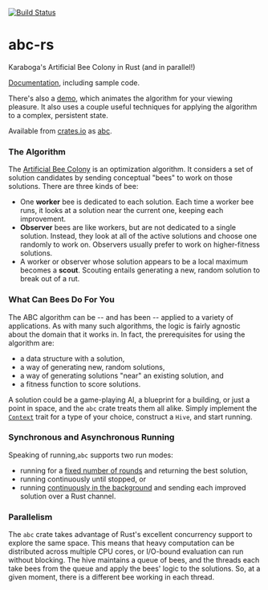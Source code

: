 [![Build Status](https://travis-ci.org/daviddonna/abc-rs.svg?branch=master)](https://travis-ci.org/daviddonna/abc-rs)

# abc-rs
Karaboga's Artificial Bee Colony in Rust (and in parallel!)

[Documentation](https://daviddonna.github.io/abc-rs), including sample code.

There's also a [demo](https://github.com/daviddonna/abc-visualizer), which
animates the algorithm for your viewing pleasure. It also uses a couple useful
techniques for applying the algorithm to a complex, persistent state.

Available from [crates.io](http://crates.io) as
[abc](https://crates.io/crates/abc).

### The Algorithm

The [Artificial Bee Colony](http://mf.erciyes.edu.tr/abc/) is an optimization
algorithm. It considers a set of solution candidates by sending conceptual
"bees" to work on those solutions. There are three kinds of bee:

* One **worker** bee is dedicated to each solution. Each time a worker bee
runs, it looks at a solution near the current one, keeping each improvement.
* **Observer** bees are like workers, but are not dedicated to a single
solution. Instead, they look at all of the active solutions and choose one
randomly to work on. Observers usually prefer to work on higher-fitness
solutions.
* A worker or observer whose solution appears to be a local maximum becomes a
**scout**. Scouting entails generating a new, random solution to break out of
a rut.

### What Can Bees Do For You

The ABC algorithm can be -- and has been -- applied to a variety of
applications. As with many such algorithms, the logic is fairly agnostic about
the domain that it works in. In fact, the prerequisites for using the
algorithm are:

* a data structure with a solution,
* a way of generating new, random solutions,
* a way of generating solutions "near" an existing solution, and
* a fitness function to score solutions.

A solution could be a game-playing AI, a blueprint for a building, or just a
point in space, and the `abc` crate treats them all alike. Simply implement
the [`Context`](https://daviddonna.github.io/abc-rs/abc/trait.Context.html)
trait for a type of your choice, construct a `Hive`, and start running.

### Synchronous and Asynchronous Running

Speaking of running,`abc` supports two run modes:

* running for a [fixed number of rounds](https://daviddonna.github.io/abc-rs/abc/struct.Hive.html#method.run_for_rounds)
and returning the best solution,
* running continuously until stopped, or
* running [continuously in the background](https://daviddonna.github.io/abc-rs/abc/struct.Hive.html#method.stream)
and sending each improved solution over a Rust channel.

### Parallelism

The `abc` crate takes advantage of Rust's excellent concurrency support to
explore the same space. This means that heavy computation can be distributed
across multiple CPU cores, or I/O-bound evaluation can run without blocking.
The hive maintains a queue of bees, and the threads each take bees from the
queue and apply the bees' logic to the solutions. So, at a given moment, there
is a different bee working in each thread.
